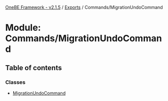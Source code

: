 [OneBE Framework - v2.1.5](../README.md) / [Exports](../modules.md) / Commands/MigrationUndoCommand

# Module: Commands/MigrationUndoCommand

## Table of contents

### Classes

- [MigrationUndoCommand](../classes/Commands_MigrationUndoCommand.MigrationUndoCommand.md)
